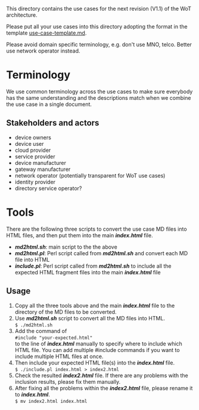 This directory contains the use cases 
for the next revision (V1.1) of the WoT architecture.

Please put all your use cases into this directory adopting the format in the template [use-case-template.md](use-case-template.md).

Please avoid domain specific terminology, e.g. don't use MNO, telco. Better use network operator instead.

# Terminology

We use common terminology across the use cases to make sure 
everybody has the same understanding and the descriptions match
when we combine the use case in a single document.

## Stakeholders and actors

- device owners  
- device user  
- cloud provider  
- service provider  
- device manufacturer   
- gateway manufacturer  
- network operator (potentially transparent for WoT use cases)  
- identity provider  
- directory service operator?  

# Tools

There are the following three scripts to convert the use case MD files
into HTML files, and then put them into the main ***index.html*** file.

* ***md2html.sh***: main script to the the above
* ***md2html.pl***: Perl script called from ***md2html.sh*** and convert each MD file into HTML
* ***include.pl***: Perl script called from ***md2html.sh*** to include all the expected HTML fragment files into the main ***index.html*** file

## Usage

1. Copy all the three tools above and the main ***index.html*** file to the directory of the MD files to be converted.
1. Use ***md2html.sh*** script to convert all the MD files into HTML.<br>
   `$ ./md2html.sh`
1. Add the command of<br>`#include "your-expected.html"`<br>to the line of ***index.html*** manually to specify where to include which HTML file. You can add multiple #include commands if you want to include multiple HTML files at once.
1. Then include your expected HTML file(s) into the ***index.html*** file.<br>
   `$ ./include.pl index.html > index2.html`
1. Check the resulted ***index2.html*** file. If there are any problems with the inclusion results, please fix them manually.
1. After fixing all the problems within the ***index2.html*** file, please rename it to ***index.html***.<br>
   `$ mv index2.html index.html`
